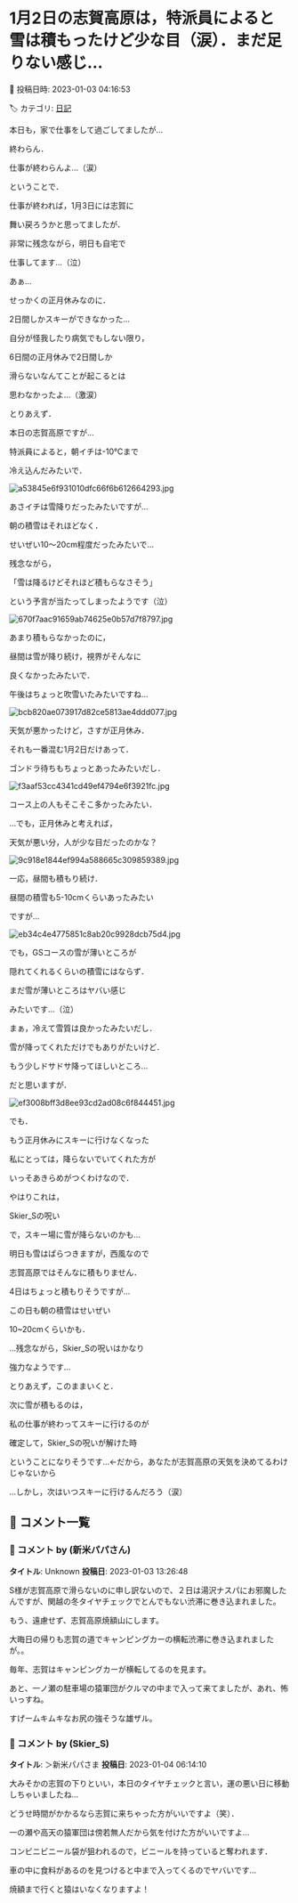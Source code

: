 # 1月2日の志賀高原は，特派員によると雪は積もったけど少な目（涙）．まだ足りない感じ…

📅 投稿日時: 2023-01-03 04:16:53

🏷️ カテゴリ: [日記](cc4b5682fb7b8b144980957a978653fb0.md)

本日も，家で仕事をして過ごしてましたが…


終わらん．


仕事が終わらんよ…（涙）





ということで．


仕事が終われば，1月3日には志賀に


舞い戻ろうかと思ってましたが．


非常に残念ながら，明日も自宅で


仕事してます…（泣）





あぁ…


せっかくの正月休みなのに．


2日間しかスキーができなかった…


自分が怪我したり病気でもしない限り，


6日間の正月休みで2日間しか


滑らないなんてことが起こるとは


思わなかったよ…（激涙）





とりあえず．


本日の志賀高原ですが…


特派員によると，朝イチは-10℃まで


冷え込んだみたいで．




![a53845e6f931010dfc66f6b612664293.jpg](images/a53845e6f931010dfc66f6b612664293.jpg)




あさイチは雪降りだったみたいですが…


朝の積雪はそれほどなく．


せいぜい10～20cm程度だったみたいで…


残念ながら，


「雪は降るけどそれほど積もらなさそう」


という予言が当たってしまったようです（泣）




![670f7aac91659ab74625e0b57d7f8797.jpg](images/670f7aac91659ab74625e0b57d7f8797.jpg)




あまり積もらなかったのに，


昼間は雪が降り続け，視界がそんなに


良くなかったみたいで．


午後はちょっと吹雪いたみたいですね…




![bcb820ae073917d82ce5813ae4ddd077.jpg](images/bcb820ae073917d82ce5813ae4ddd077.jpg)







天気が悪かったけど，さすが正月休み．


それも一番混む1月2日だけあって．


ゴンドラ待ちもちょっとあったみたいだし．




![f3aaf53cc4341cd49ef4794e6f3921fc.jpg](images/f3aaf53cc4341cd49ef4794e6f3921fc.jpg)




コース上の人もそこそこ多かったみたい．


…でも，正月休みと考えれば，


天気が悪い分，人が少な目だったのかな？




![9c918e1844ef994a588665c309859389.jpg](images/9c918e1844ef994a588665c309859389.jpg)







一応，昼間も積もり続け．


昼間の積雪も5-10cmくらいあったみたい


ですが…




![eb34c4e4775851c8ab20c9928dcb75d4.jpg](images/eb34c4e4775851c8ab20c9928dcb75d4.jpg)







でも，GSコースの雪が薄いところが


隠れてくれるくらいの積雪にはならず．


まだ雪が薄いところはヤバい感じ


みたいです…（泣）





まぁ，冷えて雪質は良かったみたいだし．


雪が降ってくれただけでもありがたいけど．


もう少しドサドサ降ってほしいところ…


だと思いますが．




![ef3008bff3d8ee93cd2ad08c6f844451.jpg](images/ef3008bff3d8ee93cd2ad08c6f844451.jpg)







でも．


もう正月休みにスキーに行けなくなった


私にとっては，降らないでいてくれた方が


いっそあきらめがつくわけなので．





やはりこれは，


Skier_Sの呪い


で，スキー場に雪が降らないのかも…





明日も雪はぱらつきますが，西風なので


志賀高原ではそんなに積もりません．


4日はちょっと積もりそうですが…


この日も朝の積雪はせいぜい


10~20cmくらいかも．





…残念ながら，Skier_Sの呪いはかなり


強力なようです…





とりあえず，このままいくと．


次に雪が積もるのは，


私の仕事が終わってスキーに行けるのが


確定して，Skier_Sの呪いが解けた時


ということになりそうです…←だから，あなたが志賀高原の天気を決めてるわけじゃないから





…しかし，次はいつスキーに行けるんだろう（涙）

## 💬 コメント一覧

### 💬 コメント by (新米パパさん)
**タイトル**: Unknown
**投稿日**: 2023-01-03 13:26:48

S様が志賀高原で滑らないのに申し訳ないので、２日は湯沢ナスパにお邪魔したんですが、関越の冬タイヤチェックでとんでもない渋滞に巻き込まれました。

もう、遠慮せず、志賀高原焼額山にします。

大晦日の帰りも志賀の道でキャンピングカーの横転渋滞に巻き込まれましたが。。

毎年、志賀はキャンピングカーが横転してるのを見ます。

あと、一ノ瀬の駐車場の猿軍団がクルマの中まで入って来てましたが、あれ、怖いっすね。

すげームキムキなお尻の強そうな雄ザル。

### 💬 コメント by (Skier_S)
**タイトル**: ＞新米パパさま
**投稿日**: 2023-01-04 06:14:10

大みそかの志賀の下りといい，本日のタイヤチェックと言い，運の悪い日に移動しちゃいましたね…

どうせ時間がかかるなら志賀に来ちゃった方がいいですよ（笑）．

一の瀬や高天の猿軍団は傍若無人だから気を付けた方がいいですよ…

コンビニビニール袋が狙われるので，ビニールを持っていると奪われます．

車の中に食料があるのを見つけると中まで入ってくるのでヤバいです…

焼額まで行くと猿はいなくなりますよ！

